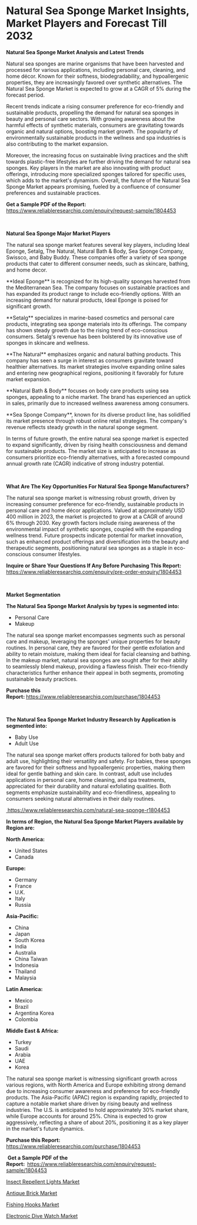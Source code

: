 <p><h1>Natural Sea Sponge Market Insights, Market Players and Forecast Till 2032</h1></p><p><strong>Natural Sea Sponge Market Analysis and Latest Trends</strong></p>
<p><p>Natural sea sponges are marine organisms that have been harvested and processed for various applications, including personal care, cleaning, and home décor. Known for their softness, biodegradability, and hypoallergenic properties, they are increasingly favored over synthetic alternatives. The Natural Sea Sponge Market is expected to grow at a CAGR of 5% during the forecast period. </p><p>Recent trends indicate a rising consumer preference for eco-friendly and sustainable products, propelling the demand for natural sea sponges in beauty and personal care sectors. With growing awareness about the harmful effects of synthetic materials, consumers are gravitating towards organic and natural options, boosting market growth. The popularity of environmentally sustainable products in the wellness and spa industries is also contributing to the market expansion. </p><p>Moreover, the increasing focus on sustainable living practices and the shift towards plastic-free lifestyles are further driving the demand for natural sea sponges. Key players in the market are also innovating with product offerings, introducing more specialized sponges tailored for specific uses, which adds to the market's dynamism. Overall, the future of the Natural Sea Sponge Market appears promising, fueled by a confluence of consumer preferences and sustainable practices.</p></p>
<p><strong>Get a Sample PDF of the Report:&nbsp;</strong> <a href="https://www.reliableresearchiq.com/enquiry/request-sample/1804453?utm_campaign=1159&utm_medium=2&utm_source=Github&utm_content=ia&utm_term=15022025&utm_id=natural-sea-sponge">https://www.reliableresearchiq.com/enquiry/request-sample/1804453</a></p>
<p>&nbsp;</p>
<p><strong>Natural Sea Sponge Major Market Players</strong></p>
<p><p>The natural sea sponge market features several key players, including Ideal Eponge, Setalg, The Natural, Natural Bath & Body, Sea Sponge Company, Swissco, and Baby Buddy. These companies offer a variety of sea sponge products that cater to different consumer needs, such as skincare, bathing, and home decor.</p><p>**Ideal Eponge** is recognized for its high-quality sponges harvested from the Mediterranean Sea. The company focuses on sustainable practices and has expanded its product range to include eco-friendly options. With an increasing demand for natural products, Ideal Eponge is poised for significant growth.</p><p>**Setalg** specializes in marine-based cosmetics and personal care products, integrating sea sponge materials into its offerings. The company has shown steady growth due to the rising trend of eco-conscious consumers. Setalg's revenue has been bolstered by its innovative use of sponges in skincare and wellness.</p><p>**The Natural** emphasizes organic and natural bathing products. This company has seen a surge in interest as consumers gravitate toward healthier alternatives. Its market strategies involve expanding online sales and entering new geographical regions, positioning it favorably for future market expansion.</p><p>**Natural Bath & Body** focuses on body care products using sea sponges, appealing to a niche market. The brand has experienced an uptick in sales, primarily due to increased wellness awareness among consumers.</p><p>**Sea Sponge Company**, known for its diverse product line, has solidified its market presence through robust online retail strategies. The company's revenue reflects steady growth in the natural sponge segment.</p><p>In terms of future growth, the entire natural sea sponge market is expected to expand significantly, driven by rising health consciousness and demand for sustainable products. The market size is anticipated to increase as consumers prioritize eco-friendly alternatives, with a forecasted compound annual growth rate (CAGR) indicative of strong industry potential.</p></p>
<p>&nbsp;</p>
<p><strong>What Are The Key Opportunities For Natural Sea Sponge Manufacturers?</strong></p>
<p><p>The natural sea sponge market is witnessing robust growth, driven by increasing consumer preference for eco-friendly, sustainable products in personal care and home décor applications. Valued at approximately USD 400 million in 2023, the market is projected to grow at a CAGR of around 6% through 2030. Key growth factors include rising awareness of the environmental impact of synthetic sponges, coupled with the expanding wellness trend. Future prospects indicate potential for market innovation, such as enhanced product offerings and diversification into the beauty and therapeutic segments, positioning natural sea sponges as a staple in eco-conscious consumer lifestyles.</p></p>
<p><strong>Inquire or Share Your Questions If Any Before Purchasing This Report:</strong> <a href="https://www.reliableresearchiq.com/enquiry/pre-order-enquiry/1804453?utm_campaign=1159&utm_medium=2&utm_source=Github&utm_content=ia&utm_term=15022025&utm_id=natural-sea-sponge">https://www.reliableresearchiq.com/enquiry/pre-order-enquiry/1804453</a></p>
<p>&nbsp;</p>
<p><strong>Market Segmentation</strong></p>
<p><strong>The Natural Sea Sponge Market Analysis by types is segmented into:</strong></p>
<p><ul><li>Personal Care</li><li>Makeup</li></ul></p>
<p><p>The natural sea sponge market encompasses segments such as personal care and makeup, leveraging the sponges' unique properties for beauty routines. In personal care, they are favored for their gentle exfoliation and ability to retain moisture, making them ideal for facial cleansing and bathing. In the makeup market, natural sea sponges are sought after for their ability to seamlessly blend makeup, providing a flawless finish. Their eco-friendly characteristics further enhance their appeal in both segments, promoting sustainable beauty practices.</p></p>
<p><strong>Purchase this Report:&nbsp;</strong><a href="https://www.reliableresearchiq.com/purchase/1804453?utm_campaign=1159&utm_medium=2&utm_source=Github&utm_content=ia&utm_term=15022025&utm_id=natural-sea-sponge">https://www.reliableresearchiq.com/purchase/1804453</a></p>
<p>&nbsp;</p>
<p><strong>The Natural Sea Sponge Market Industry Research by Application is segmented into:</strong></p>
<p><ul><li>Baby Use</li><li>Adult Use</li></ul></p>
<p><p>The natural sea sponge market offers products tailored for both baby and adult use, highlighting their versatility and safety. For babies, these sponges are favored for their softness and hypoallergenic properties, making them ideal for gentle bathing and skin care. In contrast, adult use includes applications in personal care, home cleaning, and spa treatments, appreciated for their durability and natural exfoliating qualities. Both segments emphasize sustainability and eco-friendliness, appealing to consumers seeking natural alternatives in their daily routines.</p></p>
<p><a href="https://www.reliableresearchiq.com/natural-sea-sponge-r1804453?utm_campaign=1159&utm_medium=2&utm_source=Github&utm_content=ia&utm_term=15022025&utm_id=natural-sea-sponge">&nbsp;https://www.reliableresearchiq.com/natural-sea-sponge-r1804453</a></p>
<p><strong>In terms of Region, the Natural Sea Sponge Market Players available by Region are:</strong></p>
<p>
    <p> <strong> North America: </strong>
        <ul>
            <li>United States</li>
            <li>Canada</li>
        </ul>
        </p> 
    <p> <strong> Europe: </strong>
        <ul>
            <li>Germany</li>
            <li>France</li>
            <li>U.K.</li>
            <li>Italy</li>
            <li>Russia</li>
        </ul>
        </p> 
    <p> <strong> Asia-Pacific: </strong>
        <ul>
            <li>China</li>
            <li>Japan</li>
            <li>South Korea</li>
            <li>India</li>
            <li>Australia</li>
            <li>China Taiwan</li>
            <li>Indonesia</li>
            <li>Thailand</li>
            <li>Malaysia</li>
        </ul>
        </p> 
    <p> <strong> Latin America: </strong>
        <ul>
            <li>Mexico</li>
            <li>Brazil</li>
            <li>Argentina Korea</li>
            <li>Colombia</li>
        </ul>
        </p> 
    <p> <strong> Middle East & Africa: </strong>
        <ul>
            <li>Turkey</li>
            <li>Saudi</li>
            <li>Arabia</li>
            <li>UAE</li>
            <li>Korea</li>
        </ul>
    </p>
    </p>
<p><p>The natural sea sponge market is witnessing significant growth across various regions, with North America and Europe exhibiting strong demand due to increasing consumer awareness and preference for eco-friendly products. The Asia-Pacific (APAC) region is expanding rapidly, projected to capture a notable market share driven by rising beauty and wellness industries. The U.S. is anticipated to hold approximately 30% market share, while Europe accounts for around 25%. China is expected to grow aggressively, reflecting a share of about 20%, positioning it as a key player in the market's future dynamics.</p></p>
<p><strong>Purchase this Report: </strong><a href="https://www.reliableresearchiq.com/purchase/1804453?utm_campaign=1159&utm_medium=2&utm_source=Github&utm_content=ia&utm_term=15022025&utm_id=natural-sea-sponge">https://www.reliableresearchiq.com/purchase/1804453</a></p>
<p>&nbsp;<strong>Get a Sample PDF of the Report:&nbsp;&nbsp;</strong><a href="https://www.reliableresearchiq.com/enquiry/request-sample/1804453?utm_campaign=1159&utm_medium=2&utm_source=Github&utm_content=ia&utm_term=15022025&utm_id=natural-sea-sponge">https://www.reliableresearchiq.com/enquiry/request-sample/1804453</a></p>
<p><strong></strong></p>
<p><p><a href="https://github.com/ansanokajabi/Market-Research-Report-List-1/blob/main/insect-repellent-lights-market.md?utm_campaign=1159&utm_medium=2&utm_source=Github&utm_content=ia&utm_term=15022025&utm_id=natural-sea-sponge">Insect Repellent Lights Market</a></p><p><a href="https://github.com/rrosasdaunas/Market-Research-Report-List-1/blob/main/antique-brick-market.md?utm_campaign=1159&utm_medium=2&utm_source=Github&utm_content=ia&utm_term=15022025&utm_id=natural-sea-sponge">Antique Brick Market</a></p><p><a href="https://github.com/ancsyanagha/Market-Research-Report-List-1/blob/main/fishing-hooks-market.md?utm_campaign=1159&utm_medium=2&utm_source=Github&utm_content=ia&utm_term=15022025&utm_id=natural-sea-sponge">Fishing Hooks Market</a></p><p><a href="https://github.com/zoccohaniech/Market-Research-Report-List-1/blob/main/electronic-dive-watch-market.md?utm_campaign=1159&utm_medium=2&utm_source=Github&utm_content=ia&utm_term=15022025&utm_id=natural-sea-sponge">Electronic Dive Watch Market</a></p></p>